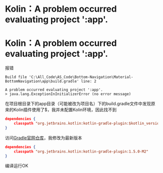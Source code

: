 # Kolin：A problem occurred evaluating project ':app'.


# Kolin：A problem occurred evaluating project ':app'.

报错

```shell
Build file 'C:\All_Code\AS_Code\Bottom-Navigation\Material-BottomNavigation\app\build.gradle' line: 2

A problem occurred evaluating project ':app'.
> java.lang.ExceptionInInitializerError (no error message)
```

在项目根目录下的app目录（可能被改为项目名）下的build.gradle文件中发现原来的Kolin插件使用了$，我并未配置Kolin环境，因此找不到

```json
dependencies {
	classpath "org.jetbrains.kotlin:kotlin-gradle-plugin:$kotlin_version"
}
```

访问[Gradle官网仓库](https://plugins.gradle.org/plugin/org.jetbrains.kotlin.kapt)，我修改为最新版本

```json
dependencies {
	classpath "org.jetbrains.kotlin:kotlin-gradle-plugin:1.5.0-M2"
}
```

编译运行OK
